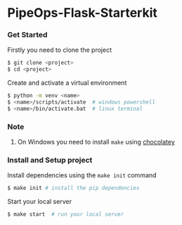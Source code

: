 # PipeOps-Flask-Starterkit 

### Get Started
Firstly you need to clone the project 

```bash
$ git clone <project>
$ cd <project>
```

Create and activate a virtual environment 

``` bash
$ python -m venv <name>
$ <name>/scripts/activate  # windows powershell
$ <name>/bin/activate.bat  # linux terminal
```

### Note
1. On Windows you need to install `make` using [chocolatey](https://community.chocolatey.org/packages/make)


### Install and Setup project
Install dependencies using the `make init` command 

``` bash
$ make init # install the pip dependencies
```

Start your local server

```bash
$ make start  # run your local server 
```
